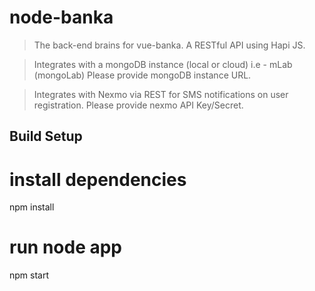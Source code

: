 # node-banka

> The back-end brains for vue-banka. A RESTful API using Hapi JS.

> Integrates with a mongoDB instance (local or cloud) i.e - mLab (mongoLab)
Please provide mongoDB instance URL.

> Integrates with Nexmo via REST for SMS notifications on user registration.
Please provide nexmo API Key/Secret.

## Build Setup
# install dependencies
npm install

# run node app
npm start
